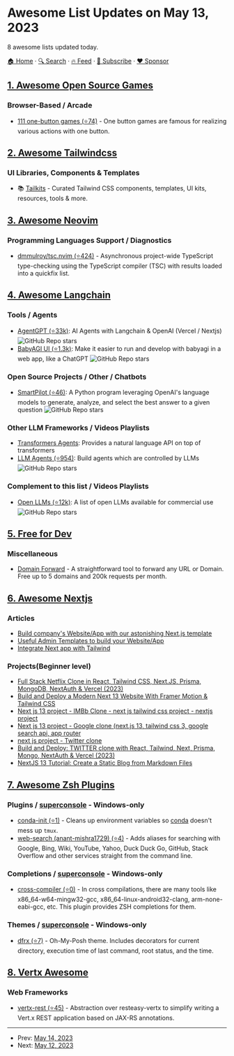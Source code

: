 # Awesome List Updates on May 13, 2023

8 awesome lists updated today.

[🏠 Home](/README.md) · [🔍 Search](https://www.trackawesomelist.com/search/) · [🔥 Feed](https://www.trackawesomelist.com/rss.xml) · [📮 Subscribe](https://trackawesomelist.us17.list-manage.com/subscribe?u=d2f0117aa829c83a63ec63c2f&id=36a103854c) · [❤️  Sponsor](https://github.com/sponsors/theowenyoung)



## [1. Awesome Open Source Games](/content/michelpereira/awesome-open-source-games/README.md)

### Browser-Based / Arcade

*   [111 one-button games (⭐74)](https://github.com/abagames/111-one-button-games-in-2021) - One button games are famous for realizing various actions with one button.

## [2. Awesome Tailwindcss](/content/aniftyco/awesome-tailwindcss/README.md)

### UI Libraries, Components & Templates

*   📚 [Tailkits](https://tailkits.com/) - Curated Tailwind CSS components, templates, UI kits, resources, tools & more.

## [3. Awesome Neovim](/content/rockerBOO/awesome-neovim/README.md)

### Programming Languages Support / Diagnostics

*   [dmmulroy/tsc.nvim (⭐424)](https://github.com/dmmulroy/tsc.nvim) - Asynchronous project-wide TypeScript type-checking using the TypeScript compiler (TSC) with results loaded into a quickfix list.

## [4. Awesome Langchain](/content/kyrolabs/awesome-langchain/README.md)

### Tools / Agents

*   [AgentGPT (⭐33k)](https://github.com/reworkd/AgentGPT): AI Agents with Langchain & OpenAI (Vercel / Nextjs) ![GitHub Repo stars](https://img.shields.io/github/stars/reworkd/AgentGPT?style=social)
*   [BabyAGI UI (⭐1.3k)](https://github.com/miurla/babyagi-ui): Make it easier to run and develop with babyagi in a web app, like a ChatGPT ![GitHub Repo stars](https://img.shields.io/github/stars/miurla/babyagi-ui?style=social)

### Open Source Projects / Other / Chatbots

*   [SmartPilot (⭐46)](https://github.com/jaredkirby/SmartPilot): A Python program leveraging OpenAI's language models to generate, analyze, and select the best answer to a given question ![GitHub Repo stars](https://img.shields.io/github/stars/jaredkirby/SmartPilot?style=social)

### Other LLM Frameworks / Videos Playlists

*   [Transformers Agents](https://huggingface.co/docs/transformers/transformers_agents): Provides a natural language API on top of transformers
*   [LLM Agents (⭐954)](https://github.com/mpaepper/llm_agents): Build agents which are controlled by LLMs ![GitHub Repo stars](https://img.shields.io/github/stars/mpaepper/llm_agents?style=social)

### Complement to this list / Videos Playlists

*   [Open LLMs (⭐12k)](https://github.com/eugeneyan/open-llms): A list of open LLMs available for commercial use ![GitHub Repo stars](https://img.shields.io/github/stars/eugeneyan/open-llms?style=social)

## [5. Free for Dev](/content/ripienaar/free-for-dev/README.md)

### Miscellaneous

*   [Domain Forward](https://domain-forward.com/) - A straightforward tool to forward any URL or Domain. Free up to 5 domains and 200k requests per month.

## [6. Awesome Nextjs](/content/unicodeveloper/awesome-nextjs/README.md)

### Articles

*   [Build company's Website/App with our astonishing Next.js template](https://www.wrappixel.com/templates/category/nextjs-templates/?ref=232)
*   [Useful Admin Templates to build your Website/App](https://adminmart.com/templates/nextjs/?ref=6)
*   [Integrate Next app with Tailwind](https://tailwind-elements.com/docs/standard/integrations/next-integration/)

### Projects(Beginner level)

*   [Full Stack Netflix Clone in React, Tailwind CSS, Next.JS, Prisma, MongoDB, NextAuth & Vercel (2023)](https://youtu.be/mqUN4N2q4qY)
*   [Build and Deploy a Modern Next 13 Website With Framer Motion & Tailwind CSS](https://youtu.be/ugCN_gynFYw)
*   [Next js 13 project - IMBb Clone - next js tailwind css project - nextjs project](https://youtu.be/OHEMPreO09Q)
*   [Next js 13 project - Google clone (next.js 13, tailwind css 3, google search api, app router](https://youtu.be/h9zlVmoUV5I)
*   [next js project - Twitter clone](https://youtu.be/PnvDPSg5bQM)
*   [Build and Deploy: TWITTER clone with React, Tailwind, Next, Prisma, Mongo, NextAuth & Vercel (2023)](https://youtu.be/ytkG7RT6SvU)
*   [NextJS 13 Tutorial: Create a Static Blog from Markdown Files](https://youtu.be/Hiabp1GY8fA)

## [7. Awesome Zsh Plugins](/content/unixorn/awesome-zsh-plugins/README.md)

### Plugins / [superconsole](https://github.com/alexchmykhalo/superconsole) - Windows-only

*   [conda-init (⭐1)](https://github.com/commiyou/conda-init-zsh-plugin) - Cleans up environment variables so [conda](https://conda.io) doesn't mess up `tmux`.
*   [web-search (anant-mishra1729) (⭐4)](https://github.com/Anant-mishra1729/web-search/) - Adds aliases for searching with Google, Bing, Wiki, YouTube, Yahoo, Duck Duck Go, GitHub, Stack Overflow and other services straight from the command line.

### Completions / [superconsole](https://github.com/alexchmykhalo/superconsole) - Windows-only

*   [cross-compiler (⭐0)](https://github.com/Freed-Wu/zsh-completions-for-cross-compilers) - In cross compilations, there are many tools like x86\_64-w64-mingw32-gcc, x86\_64-linux-android32-clang, arm-none-eabi-gcc, etc. This plugin provides ZSH completions for them.

### Themes / [superconsole](https://github.com/alexchmykhalo/superconsole) - Windows-only

*   [dfrx (⭐7)](https://github.com/Dofoerix/Dfrx-Prompt-Theme) - Oh-My-Posh theme. Includes decorators for current directory, execution time of last command, root status, and the time.

## [8. Vertx Awesome](/content/vert-x3/vertx-awesome/README.md)

### Web Frameworks

*   [vertx-rest (⭐45)](https://github.com/dream11/vertx-rest) - Abstraction over resteasy-vertx to simplify writing a Vert.x REST application based on JAX-RS annotations.

---

- Prev: [May 14, 2023](/content/2023/05/14/README.md)
- Next: [May 12, 2023](/content/2023/05/12/README.md)
